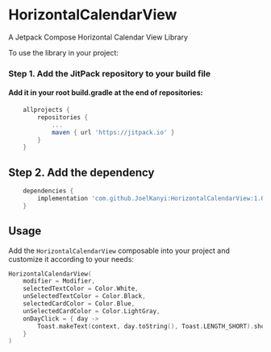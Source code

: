 # HorizontalCalendarView
A Jetpack Compose Horizontal Calendar View Library

To use the library in your project:

### Step 1. Add the JitPack repository to your build file

#### Add it in your root build.gradle at the end of repositories:
```gradle
    allprojects {
        repositories {
            ...
            maven { url 'https://jitpack.io' }
        }
    }
```
## Step 2. Add the dependency
```gradle
    dependencies {
        implementation 'com.github.JoelKanyi:HorizontalCalendarView:1.0.0'
    }
```

## Usage
Add the `HorizontalCalendarView` composable into your project and customize it according to your needs:
```kotlin
HorizontalCalendarView(
    modifier = Modifier,
    selectedTextColor = Color.White,
    unSelectedTextColor = Color.Black,
    selectedCardColor = Color.Blue,
    unSelectedCardColor = Color.LightGray,
    onDayClick = { day ->
        Toast.makeText(context, day.toString(), Toast.LENGTH_SHORT).show()
    }
)
```
